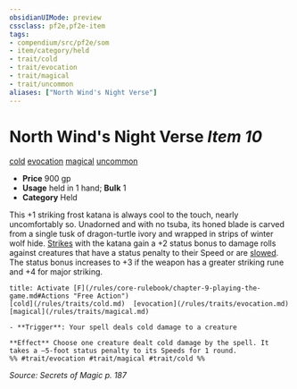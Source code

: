 ```yaml
---
obsidianUIMode: preview
cssclass: pf2e,pf2e-item
tags:
- compendium/src/pf2e/som
- item/category/held
- trait/cold
- trait/evocation
- trait/magical
- trait/uncommon
aliases: ["North Wind's Night Verse"]
---
```

# North Wind's Night Verse *Item 10*  
[cold](/rules/traits/cold.md)  [evocation](/rules/traits/evocation.md)  [magical](/rules/traits/magical.md)  [uncommon](/rules/traits/uncommon.md)  

- **Price** 900 gp
- **Usage** held in 1 hand; **Bulk** 1
- **Category** Held

This +1 striking frost katana is always cool to the touch, nearly uncomfortably so. Unadorned and with no tsuba, its honed blade is carved from a single tusk of dragon-turtle ivory and wrapped in strips of winter wolf hide. [Strikes](/rules/actions/strike.md) with the katana gain a +2 status bonus to damage rolls against creatures that have a status penalty to their Speed or are [slowed](/rules/conditions.md#Slowed). The status bonus increases to +3 if the weapon has a greater striking rune and +4 for major striking.

```ad-embed-ability
title: Activate [F](/rules/core-rulebook/chapter-9-playing-the-game.md#Actions "Free Action")
[cold](/rules/traits/cold.md)  [evocation](/rules/traits/evocation.md)  [magical](/rules/traits/magical.md)  

- **Trigger**: Your spell deals cold damage to a creature

**Effect** Choose one creature dealt cold damage by the spell. It takes a –5-foot status penalty to its Speeds for 1 round.  
%% #trait/evocation #trait/magical #trait/cold %%
```

*Source: Secrets of Magic p. 187*